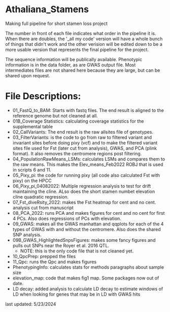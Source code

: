 # Athaliana_Stamens
Making full pipeline for short stamen loss project

The number in front of each file indicates what order in the pipeline it is. When there are doubles, the '_all my code' version will have a whole bunch of things that didn't work and the other verision will be edited down to be a more usable version that represents the final pipeline for the project.

The sequence information will be publically available. Phenotypic information is in the data folder, as are GWAS output file. Most intermediates files are not shared here because they are large, but can be shared upon request.

# File Descriptions:
- 01_FastQ_to_BAM: Starts with fastq files. The end result is aligned to the reference genome but not cleaned at all.
- 01B_Coverage Statistics: calculating coverage statistics for the supplemental table
- 02_CallVariants: The end result is the raw allsites file of genotypes.
- 03_FilterVariants: is the code to go from raw to filtered variant and invariant sites before doing pixy (vcf) and to make the filtered variant sites file used for Fst (later cut from analysis), GWAS, and PCA (plink format). It also removes the centromere regions post filtering.
- 04_PopulationRawMeans_LSMs: calculates LSMs and compares them to the raw means. This makes the Elev_means_Feb2022 ROBJ that is used in scripts 6 and 11.
- 05_Pixy_pi: the code for running pixy (all code also calculated Fst with pixy) on the HPCC
- 06_Pixy_pi_04082022: Multiple regression analysis to test for drift maintaining the cline. ALso does the short stamen numbet elevation cline quadratic regression. 
- 07_Fst_diveRsity_2022: makes the Fst heatmap for cent and no cent. analysis cut from manuscript
- 08_PCA_2022: runs PCA and makes figures for cent and no cent for first 4 PCs. Also does regressions of PCs with elevation.
- 09_GWAS: makes all the GWAS manhattan and qqplots for each of the 4 types of GWAS with and without the centromere. Also does the shared SNP analysis.
- 09B_GWAS_HighlightedSnpsFigures: makes some fancy figures and pulls out SNPs near the Royer et al. 2016 QTL.
  - NOTE: this is the only code file that is not cleaned yet.
- 10_QpcPrep: prepped the files
- 11_Qpc: runs the Qpc and makes figures
- PhenotypingInfo: calculates stats for methods paragraphs about sample size
- elevation_map: code that makes fig1 map. Some packages now out of date.
- LD decay: added analysis to calculate LD decay to estimate windows of LD when looking for genes that may be in LD with GWAS hits

last updated: 5/23/2024
